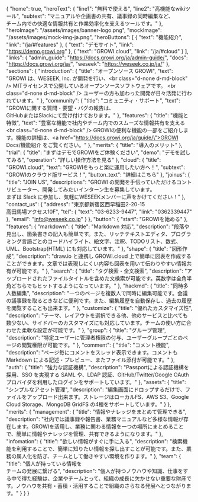 {
  "home": true,
  "heroText": {
    "line1": "無料で使える",
    "line2": "高機能なwikiツール",
    "subtext": "マニュアルや企画書の共有、議事録の同時編集など、 <br /> チーム内での快適な情報共有と作業効率化を支えるツールです。"
  },
  "heroImage": "/assets/images/banner-logo.png",
  "mockImage": "/assets/images/mock-img-ja.png",
  "heroButtons": [
    {
      "text": "機能紹介",
      "link": "/ja/#features"
    },
    {
      "text": "デモサイト",
      "link": "https://demo.growi.org"
    },
    {
      "text": "GROWI.cloud",
      "link": "/ja/#cloud"
    }
  ],
  "links": {
    "admin_guide": "https://docs.growi.org/ja/admin-guide/",
    "docs": "https://docs.growi.org/ja/",
    "weseek": "https://weseek.co.jp/ja/"
  },
  "sections": {
    "introduction": {
      "title": "オープンソース GROWI",
      "text": "GROWI は、WESEEK, Inc. が開発を行い、<br class=\"d-none d-md-block\" /> MITライセンスで公開しているオープンソースソフトウェアです。 <br class=\"d-none d-md-block\" /> ユーザーの方も加わった開発が日々活発に行われています。"
    },
    "community": {
      "title": "コミュニティ・サポート",
      "text": "GROWIに関する質問・要望・バグの報告は、 <br /> GitHubまたはSlackにて受け付けております。"
    },
    "features": {
      "title": "機能と特徴",
      "text": "豊富な機能で社内やチーム内でのスムーズな情報共有を支える <br class=\"d-none d-md-block\" /> GROWIの便利な機能の一部をご紹介します。機能の詳細は、<a href=\"https://docs.growi.org/ja/guide/\">GROWI Docs/機能紹介</a> をご覧ください。"
    },
    "merits": {
      "title": "導入のメリット"
    },
    "trial": {
      "title": "まずはデモでGROWIをご体験ください",
      "demo": "デモを試してみる",
      "operation": "詳しい操作方法を見る"
    },
    "cloud": {
      "title": "GROWI.cloud",
      "text": "GROWIをもっと楽に運用したい方へ！",
      "subtext": "GROWIのクラウド版サービス！",
      "button_text": "詳細はこちら"
    },
    "joinus": {
      "title": "JOIN US",
      "descriptions": "GROWI の開発を手伝っていただけるコントリビューター、開発してみたいインターン生を募集しています。 <br /> まずは Slack に参加し、気軽にWESEEKメンバーに声をかけてください！"
    },
    "contact_us": {
      "address": "東京都新宿区西早稲田2-20-15 <br /> 高田馬場アクセス10F",
      "tel": {
        "text": "03-6233-9447",
        "link": "0362339447"
      },
      "email": "info@weseek.co.jp"
    }
  },
  "button": {
    "start": "GROWIを始める"
  },
  "features": {
    "markdown": {
      "title": "Markdown 対応",
      "description": "段落や見出し、箇条書きの記入も簡単です。また、リッチテキストエディタ、プログラミング言語ごとのコードハイライト、絵文字、注釈、TODOリスト、数式、UML、Bootstrap(HTML) にも対応しています。"
    },
    "shape": {
      "title": "図形作成",
      "description": "draw.io と連携し  GROWI.cloud 上で簡単に図表を作成することができます。文章では表現しにくい内容も図表を用いて伝わりやすい情報共有が可能です。"
    },
    "search": {
      "title": "タグ検索・全文検索",
      "description": "アップロードされたファイルタイトルを含めた文検索が可能です。英数字は全角半角どちらでもヒットするようになっています。"
    },
    "hackmd": {
      "title": "同時多人数編集",
      "description": "一つのページを複数人で同時に編集可能です。会議の議事録を取るときなどに便利です。また、編集履歴を自動保存し、過去の履歴を閲覧することも出来ます。"
    },
    "customize": {
      "title": "優れたカスタマイズ性",
      "description": "テーマ、レイアウトを選択できる他、他のサービスと比べても数少ない、サイドバーのカスタマイズにも対応しています。チームの使い方に合わせた柔軟な設定が可能です。"
    },
    "group": {
      "title": "グループ管理",
      "description": "特定ユーザーに管理者権限の付与、ユーザーグループごとのページの閲覧権限が可能です。"
    },
    "comment": {
      "title": "コメント機能",
      "description": "ページ毎にコメントをスレッド表示できます。コメントも Markdown による記述・プレビュー、またファイル添付が可能です。"
    },
    "auth": {
      "title": "強力な認証機構",
      "description": "Passportによる認証機構を採用、SSO を実現する SAML や、LDAP 認証、GitHub/Twitter/Google OAuth プロバイダを利用したログインをサポートしています。"
    },
    "assets": {
      "title": "シンプルなアセット管理",
      "description": "編集画面にドロップするだけで、ファイルをアップロード出来ます。ストレージはローカルFS、AWS S3、Google Cloud Storage、MongoDB GridFS の4種をサポートしています。"
    }
  },
  "merits": {
    "management": {
      "title": "情報やナレッジをまとめて管理できる",
      "description": "社内では議事録や報告書、業務マニュアルなど多様な情報が存在します。GROWIを活用し、業務に関わる情報を一つの場所にまとめることで、簡単に情報やナレッジを管理、共有できるようになります。"
    },
    "infomation": {
      "title": "欲しい情報がすぐに手に入る",
      "description": "検索機能を利用することで、簡単に知りたい情報を探し出すことが可能です。また、業務の属人化を防ぎ、チームとして働きやすい環境を作ります。"
    },
    "team": {
      "title": "個人が持っている情報を <br /> チームの発展に繋げる",
      "description": "個人が持つノウハウや知識、仕事をする中で得た経験は、企業やチームとって、組織の成長に欠かせない重要な財産です。ノウハウを共有・蓄積・活用することで組織のさらなる発展へとつながります。"
    }
  }
}
